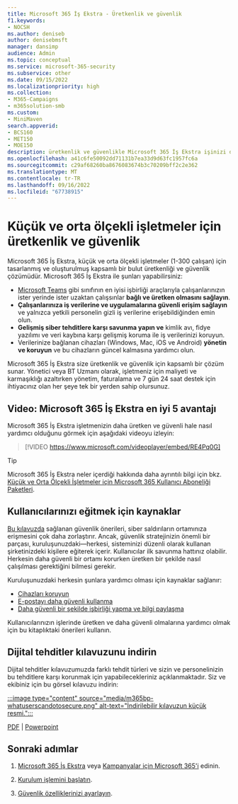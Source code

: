 ```yaml
---
title: Microsoft 365 İş Ekstra - Üretkenlik ve güvenlik
f1.keywords:
- NOCSH
ms.author: deniseb
author: denisebmsft
manager: dansimp
audience: Admin
ms.topic: conceptual
ms.service: microsoft-365-security
ms.subservice: other
ms.date: 09/15/2022
ms.localizationpriority: high
ms.collection:
- M365-Campaigns
- m365solution-smb
ms.custom:
- MiniMaven
search.appverid:
- BCS160
- MET150
- MOE150
description: üretkenlik ve güvenlikle Microsoft 365 İş Ekstra işinizi daha güvenli bir şekilde çalıştırmanıza nasıl yardımcı olduğunu öğrenin.
ms.openlocfilehash: a41c6fe50092dd71131b7ea33d9d63fc1957fc6a
ms.sourcegitcommit: c29af68260ba8676083674b3c70209bff2c2e362
ms.translationtype: MT
ms.contentlocale: tr-TR
ms.lasthandoff: 09/16/2022
ms.locfileid: "67738915"
---
```

# <a name="productivity-and-security-for-small-and-medium-sized-businesses"></a>Küçük ve orta ölçekli işletmeler için üretkenlik ve güvenlik 

Microsoft 365 İş Ekstra, küçük ve orta ölçekli işletmeler (1-300 çalışan) için tasarlanmış ve oluşturulmuş kapsamlı bir bulut üretkenliği ve güvenlik çözümüdür. Microsoft 365 İş Ekstra ile şunları yapabilirsiniz:

- [Microsoft Teams](create-teams-for-collaboration.md) gibi sınıfının en iyisi işbirliği araçlarıyla çalışanlarınızın ister yerinde ister uzaktan çalışsınlar **bağlı ve üretken olmasını sağlayın**.
- **Çalışanlarınıza iş verilerine ve uygulamalarına güvenli erişim sağlayın** ve yalnızca yetkili personelin gizli iş verilerine erişebildiğinden emin olun.
- **Gelişmiş siber tehditlere karşı savunma yapın ve** kimlik avı, fidye yazılımı ve veri kaybına karşı gelişmiş koruma ile iş verilerinizi koruyun.
- Verilerinize bağlanan cihazları (Windows, Mac, iOS ve Android) **yönetin ve koruyun** ve bu cihazların güncel kalmasına yardımcı olun.

Microsoft 365 İş Ekstra size üretkenlik ve güvenlik için kapsamlı bir çözüm sunar. Yönetici veya BT Uzmanı olarak, işletmeniz için maliyeti ve karmaşıklığı azaltırken yönetim, faturalama ve 7 gün 24 saat destek için ihtiyacınız olan her şeye tek bir yerden sahip olursunuz. 

## <a name="video-top-5-benefits-of-microsoft-365-business-premium"></a>Video: Microsoft 365 İş Ekstra en iyi 5 avantajı

Microsoft 365 İş Ekstra işletmenizin daha üretken ve güvenli hale nasıl yardımcı olduğunu görmek için aşağıdaki videoyu izleyin: <p>

> [!VIDEO https://www.microsoft.com/videoplayer/embed/RE4Pq0G]

> [!TIP]
> Microsoft 365 İş Ekstra neler içerdiği hakkında daha ayrıntılı bilgi için bkz. [Küçük ve Orta Ölçekli İşletmeler için Microsoft 365 Kullanıcı Aboneliği Paketleri](https://query.prod.cms.rt.microsoft.com/cms/api/am/binary/RWR6bM).

## <a name="resources-to-train-your-users"></a>Kullanıcılarınızı eğitmek için kaynaklar

[Bu kılavuzda](index.md) sağlanan güvenlik önerileri, siber saldırıların ortamınıza erişmesini çok daha zorlaştırır. Ancak, güvenlik stratejinizin önemli bir parçası, kuruluşunuzdaki&mdash;herkesi, sisteminizi düzenli olarak kullanan şirketinizdeki kişilere eğiterek içerir. Kullanıcılar ilk savunma hattınız olabilir. Herkesin daha güvenli bir ortamı korurken üretken bir şekilde nasıl çalışılması gerektiğini bilmesi gerekir.

Kuruluşunuzdaki herkesin şunlara yardımcı olması için kaynaklar sağlanır:

- [Cihazları koruyun](m365bp-devices-overview.md)
- [E-postayı daha güvenli kullanma](m365bp-protect-email-overview.md)
- [Daha güvenli bir şekilde işbirliği yapma ve bilgi paylaşma](m365bp-collaborate-share-securely.md)

Kullanıcılarınızın işlerinde üretken ve daha güvenli olmalarına yardımcı olmak için bu kitaplıktaki önerileri kullanın.

## <a name="download-the-digital-threats-guide"></a>Dijital tehditler kılavuzunu indirin

Dijital tehditler kılavuzumuzda farklı tehdit türleri ve sizin ve personelinizin bu tehditlere karşı korunmak için yapabilecekleriniz açıklanmaktadır. Siz ve ekibiniz için bu görsel kılavuzu indirin:

[:::image type="content" source="media/m365bp-whatuserscandotosecure.png" alt-text="İndirilebilir kılavuzun küçük resmi.":::](https://download.microsoft.com/download/9/1/f/91fa8f24-9953-4f33-9d87-a95624db5e0b/M365BPWhatCanUsersDoToSecure.pdf)

[PDF](https://download.microsoft.com/download/9/1/f/91fa8f24-9953-4f33-9d87-a95624db5e0b/M365BPWhatCanUsersDoToSecure.pdf) |  [Powerpoint](https://download.microsoft.com/download/9/1/f/91fa8f24-9953-4f33-9d87-a95624db5e0b/M365BPWhatCanUsersDoToSecure.pptx)

## <a name="next-steps"></a>Sonraki adımlar

1. [Microsoft 365 İş Ekstra](get-microsoft-365-business-premium.md) veya [Kampanyalar için Microsoft 365'i](get-microsoft-365-campaigns.md) edinin.

2. [Kurulum işlemini başlatın](m365bp-setup-overview.md).

3. [Güvenlik özelliklerinizi ayarlayın](m365bp-security-overview.md).
